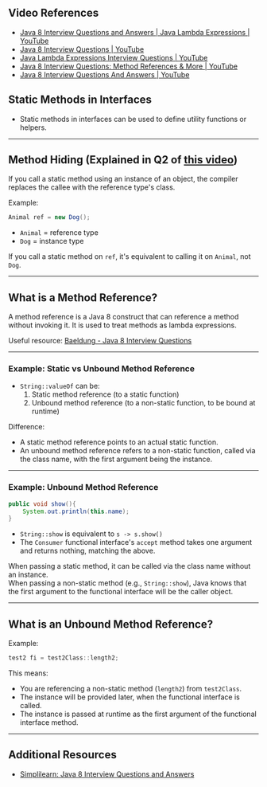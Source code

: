 ## Video References

- [Java 8 Interview Questions and Answers | Java Lambda Expressions | YouTube](https://www.youtube.com/watch?v=svQKKg3aFzo)
- [Java 8 Interview Questions | YouTube](https://www.youtube.com/watch?v=xZ67TS5EZNU)
- [Java Lambda Expressions Interview Questions | YouTube](https://www.youtube.com/watch?v=KVCzKKbXfH0)
- [Java 8 Interview Questions: Method References & More | YouTube](https://www.youtube.com/watch?v=8TAp5rxQy4s)
- [Java 8 Interview Questions And Answers | YouTube](https://www.youtube.com/watch?v=JBifbNB4jg8)

## Static Methods in Interfaces

- Static methods in interfaces can be used to define utility functions or helpers.

---

## Method Hiding (Explained in Q2 of [this video](https://www.youtube.com/watch?v=8TAp5rxQy4s))

If you call a static method using an instance of an object, the compiler replaces the callee with the reference type's class.

Example:
```java
Animal ref = new Dog();
```
- `Animal` = reference type
- `Dog` = instance type

If you call a static method on `ref`, it's equivalent to calling it on `Animal`, not `Dog`.

---

## What is a Method Reference?

A method reference is a Java 8 construct that can reference a method without invoking it. It is used to treat methods as lambda expressions.

Useful resource: [Baeldung - Java 8 Interview Questions](https://www.baeldung.com/java-8-interview-questions)

---

### Example: Static vs Unbound Method Reference

- `String::valueOf` can be:
  1. Static method reference (to a static function)
  2. Unbound method reference (to a non-static function, to be bound at runtime)

Difference:
- A static method reference points to an actual static function.
- An unbound method reference refers to a non-static function, called via the class name, with the first argument being the instance.

---

### Example: Unbound Method Reference

```java
public void show(){
    System.out.println(this.name);
}
```

- `String::show` is equivalent to `s -> s.show()`
- The `Consumer` functional interface's `accept` method takes one argument and returns nothing, matching the above.

When passing a static method, it can be called via the class name without an instance.  
When passing a non-static method (e.g., `String::show`), Java knows that the first argument to the functional interface will be the caller object.

---

## What is an Unbound Method Reference?

Example:
```java
test2 fi = test2Class::length2;
```
This means:
- You are referencing a non-static method (`length2`) from `test2Class`.
- The instance will be provided later, when the functional interface is called.
- The instance is passed at runtime as the first argument of the functional interface method.

---

## Additional Resources

- [Simplilearn: Java 8 Interview Questions and Answers](https://www.simplilearn.com/java-8-interview-questions-and-answers-article)

